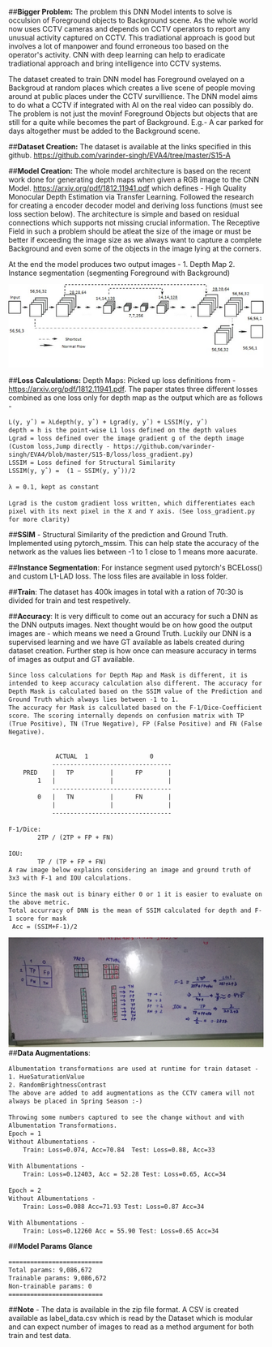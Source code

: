 
##**Bigger Problem:**
The problem this DNN Model intents to solve is occulsion of Foreground objects to Background scene. As the whole world now uses CCTV cameras and depends on CCTV operators to report any unusual activity captured on CCTV. This tradiational approach is good but involves a lot of manpower and found erroneous too based on the operator's activity. CNN with deep learning can help to eradicate tradiational approach and bring intelligence into CCTV systems. 

The dataset created to train DNN model has Foreground ovelayed on a Backgroud at random places which creates a live scene of people moving around at public places under the CCTV survillience. The DNN model aims to do what a CCTV if integrated with AI on the real video can possibly do. The problem is not just the movinf Foreground Objects but objects that are still for a quite while becomes the part of Background. E.g.- A car parked for days altogether must be added to the Background scene.

##**Dataset Creation:** The dataset is available at the links specified in this github.
	https://github.com/varinder-singh/EVA4/tree/master/S15-A

##**Model Creation:**
	The whole model architecture is based on the recent work done for generating depth maps when given a RGB image to the CNN Model. https://arxiv.org/pdf/1812.11941.pdf which defines - High Quality Monocular Depth Estimation via Transfer Learning. Followed the research for creating a encoder decoder model and deriving loss functions (must see loss section below). The architecture is simple and based on residual connections which supports not missing crucial information. The Receptive Field in such a problem should be atleat the size of the image or must be better if exceeding the image size as we always want to capture a complete Background and even some of the objects in the image lying at the corners.

At the end the model produces two output images - 1. Depth Map 2. Instance segmentation (segmenting Foreground with Background)

![](Images/Encoder-Decoder.jpg) 

##**Loss Calculations:**
	Depth Maps:
	Picked up loss definitions from - https://arxiv.org/pdf/1812.11941.pdf. The paper states three different losses combined as one loss only for depth map as the output which are as follows -

	L(y, yˆ) = λLdepth(y, yˆ) + Lgrad(y, yˆ) + LSSIM(y, yˆ)
	depth = h is the point-wise L1 loss defined on the depth values
	Lgrad = loss defined over the image gradient g of the depth image (Custom loss,Jump directly - https://github.com/varinder-singh/EVA4/blob/master/S15-B/loss/loss_gradient.py)
	LSSIM = Loss defined for Structural Similarity
	LSSIM(y, yˆ) =  (1 − SSIM(y, yˆ))/2

	λ = 0.1, kept as constant

	Lgrad is the custom gradient loss written, which differentiates each pixel with its next pixel in the X and Y axis. (See loss_gradient.py for more clarity)

##**SSIM** - Structural Similarity of the prediction and Ground Truth. Implemented using pytorch_mssim. This can help state the accuracy of the network as the values lies between -1 to 1 close to 1 means more aacurate.

##**Instance Segmentation**:	For instance segment used pytorch's BCELoss() and custom L1-LAD loss. The loss files are available in loss folder.

##**Train**:
	The dataset has 400k images in total with a ration of 70:30 is divided for train and test respetively.
	<Add more lines here wrt to train and test>

##**Accuracy**:
	It is very difficult to come out an accuracy for such a DNN as the DNN outputs images. Next thought would be on how good the output images are - which means we need a Ground Truth. Luckily our DNN is a supervised learning and we have GT available as labels created during dataset creation. Further step is how once can measure accuracy in terms of images as output and GT available.

	Since loss calculations for Depth Map and Mask is different, it is intended to keep accuracy calculation also different. The accuracy for Depth Mask is calculated based on the SSIM value of the Prediction and Ground Truth which always lies between -1 to 1.
	The accuracy for Mask is calcullated based on the F-1/Dice-Coefficient score. The scoring internally depends on confusion matrix with TP (True Positive), TN (True Negative), FP (False Positive) and FN (False Negative).
        

        	     ACTUAL  1                 0
	   			---------------------------------
		PRED	|   TP          |      FP       |
			1	|               |               |
			    ---------------------------------
			0	|   TN          |      FN       |
				|               |               |
			    ---------------------------------

	F-1/Dice:
			2TP / (2TP + FP + FN)

	IOU:
			TP / (TP + FP + FN)
	A raw image below explains considering an image and ground truth of 3x3 with F-1 and IOU calculations.
	
	Since the mask out is binary either 0 or 1 it is easier to evaluate on the above metric.
	Total accurracy of DNN is the mean of SSIM calculated for depth and F-1 score for mask
	 Acc = (SSIM+F-1)/2

![](Images/Confusion-Matrix.jpg)
##**Data Augmentations**:

	Albumentation transformations are used at runtime for train dataset -
	1. HueSaturationValue
	2. RandomBrightnessContrast
	The above are added to add augmentations as the CCTV camera will not always be placed in Spring Season :-)
	
	Throwing some numbers captured to see the change without and with Albumentation Transformations.
	Epoch = 1
	Without Albumentations - 
		Train: Loss=0.074, Acc=70.84  Test: Loss=0.88, Acc=33

	With Albumentations -
		Train: Loss=0.12403, Acc = 52.28 Test: Loss=0.65, Acc=34

	Epoch = 2
	Without Albumentations - 
		Train: Loss=0.088 Acc=71.93 Test: Loss=0.87 Acc=34

	With Albumentations -
		Train: Loss=0.12260 Acc = 55.90 Test: Loss=0.65 Acc=34
		
##**Model Params Glance**

	==========================
	Total params: 9,086,672
	Trainable params: 9,086,672
	Non-trainable params: 0
	==========================

##**Note** - The data is available in the zip file format. A CSV is created available as label_data.csv which is read by the Dataset which is modular and can expect number of images to read as a method argument for both train and test data.
